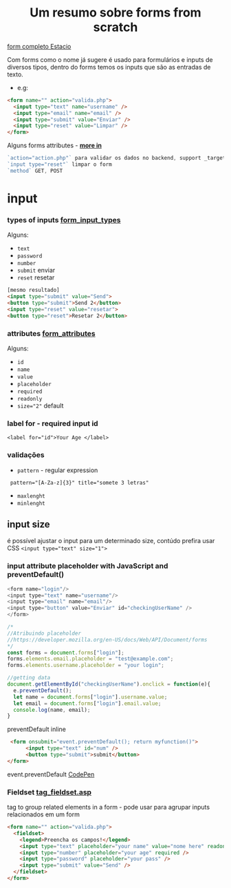 <h1 align="center">Um resumo sobre forms from scratch</h1>
<a href="https://codepen.io/geraldopcf/pen/OJzqRKJ" target="_blank">form completo Estacio</a>

Com forms como o nome já sugere é usado para formulários e inputs de diversos tipos, dentro do forms temos os inputs que são as entradas de texto.

- e.g:

```html
<form name="" action="valida.php">
  <input type="text" name="username" />
  <input type="email" name="email" />
  <input type="submit" value="Enviar" />
  <input type="reset" value="Limpar" />
</form>
```

Alguns forms attributes - **[more in](https://www.w3schools.com/html/html_forms_attributes.asp)**

```js
`action="action.php"` para validar os dados no backend, support _target
`input type="reset"` limpar o form
`method` GET, POST
```

# input

### types of inputs [form_input_types](https://www.w3schools.com/html/html_form_input_types.asp)

Alguns:

- `text`
- `password`
- `number`
- `submit` enviar
- `reset` resetar
```html
[mesmo resultado]
<input type="submit" value="Send">
<button type="submit">Send 2</button>
<input type="reset" value="resetar">
<button type="reset">Resetar 2</button>
```

### attributes [form_attributes](https://www.w3schools.com/html/html_form_attributes.asp)

Alguns:

- `id` 
- `name` 
- `value` 
- `placeholder` 
- `required` 
- `readonly` 
- `size="2"` default 

### label for - required input id

`<label for="id">Your Age </label>`


### validações

- `pattern` - regular expression 
```
 pattern="[A-Za-z]{3}" title="somete 3 letras"
```
- `maxlenght` 
- `minlenght` 

## input size
é possível ajustar o input para um determinado size, contúdo prefira usar CSS
  `<input type="text" size="1">`

### input attribute placeholder with JavaScript and preventDefault()

```js
<form name="login"/>
<input type="text" name="username"/>
<input type="email" name="email"/>
<input type="button" value="Enviar" id="checkingUserName" />
</form>

/*
//Atribuindo placeholder
//https://developer.mozilla.org/en-US/docs/Web/API/Document/forms
*/
const forms = document.forms["login"];
forms.elements.email.placeholder = "test@example.com";
forms.elements.username.placeholder = "your login";

//getting data
document.getElementById("checkingUserName").onclick = function(e){
  e.preventDefault();
  let name = document.forms["login"].username.value;
  let email = document.forms["login"].email.value;
  console.log(name, email);
}
```

preventDefault inline

```html
 <form onsubmit="event.preventDefault(); return myfunction()">
      <input type="text" id="num" />
      <button type="submit">submit</button>
</form>
```

event.preventDefault <a href="https://codepen.io/geraldopcf/pen/VwXgqgQ" target="_blank">CodePen</a>

### Fieldset [tag_fieldset.asp](https://www.w3schools.com/tags/tag_fieldset.asp)

tag to group related elements in a form - pode usar para agrupar inputs relacionados em um form

```html
<form name="" action="valida.php">
  <fieldset>
    <legend>Preencha os campos!</legend>
    <input type="text" placeholder="your name" value="nome here" readonly />
    <input type="number" placeholder="your age" required />
    <input type="password" placeholder="your pass" />
    <input type="submit" value="Send" />
  </fieldset>
</form>
```
